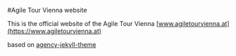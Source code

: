 #Agile Tour Vienna website

This is the official website of the Agile Tour Vienna
[www.agiletourvienna.at](https://www.agiletourvienna.at)

based on [agency-jekyll-theme](https://github.com/y7kim/agency-jekyll-theme)